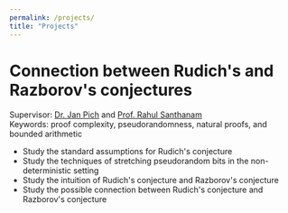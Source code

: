 ```yaml
---
permalink: /projects/
title: "Projects"
---
```


Connection between Rudich's and Razborov's conjectures 
======
Supervisor: [Dr. Jan Pich](https://users.ox.ac.uk/~coml0742/) and [Prof. Rahul Santhanam](https://www.cs.ox.ac.uk/people/rahul.santhanam/)  
Keywords: proof complexity, pseudorandomness, natural proofs, and bounded arithmetic
* Study the standard assumptions for Rudich's conjecture
* Study the techniques of stretching pseudorandom bits in the non-deterministic setting
* Study the intuition of Rudich's conjecture and Razborov's conjecture
* Study the possible connection between Rudich's conjecture and Razborov's conjecture



